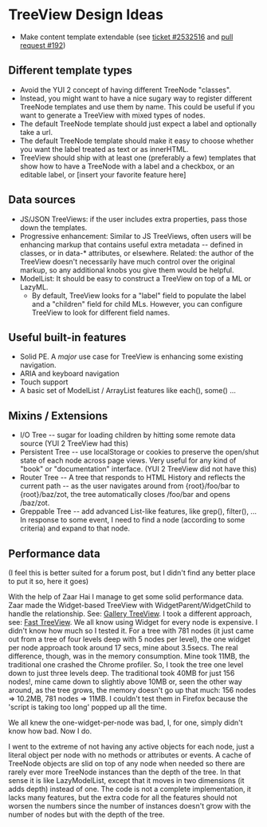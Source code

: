 # TreeView Design Ideas

* Make content template extendable (see [ticket #2532516](http://yuilibrary.com/projects/yui3/ticket/2532516) and [pull request #192](https://github.com/yui/yui3/pull/192))

## Different template types

* Avoid the YUI 2 concept of having different TreeNode "classes".
* Instead, you might want to have a nice sugary way to register different TreeNode templates and use them by name. This could be useful if you want to generate a TreeView with mixed types of nodes.
* The default TreeNode template should just expect a label and optionally take a url.
* The default TreeNode template should make it easy to choose whether you want the label treated as text or as innerHTML. 
* TreeView should ship with at least one (preferably a few) templates that show how to have a TreeNode with a label and a checkbox, or an editable label, or [insert your favorite feature here]

## Data sources

* JS/JSON TreeViews: if the user includes extra properties, pass those down the templates.
* Progressive enhancement: Similar to JS TreeViews, often users will be enhancing markup that contains useful extra metadata -- defined in classes, or in data-* attributes, or elsewhere. Related: the author of the TreeView doesn't necessarily have much control over the original markup, so any additional knobs you give them would be helpful.
* ModelList: It should be easy to construct a TreeView on top of a ML or LazyML. 
  * By default, TreeView looks for a "label" field to populate the label and a "children" field for child MLs. However, you can configure TreeView to look for different field names.

## Useful built-in features

* Solid PE. A *major* use case for TreeView is enhancing some existing navigation.
* ARIA and keyboard navigation
* Touch support
* A basic set of ModelList / ArrayList features like each(), some() ... 

## Mixins / Extensions

* I/O Tree -- sugar for loading children by hitting some remote data source (YUI 2 TreeView had this)
* Persistent Tree -- use localStorage or cookies to preserve the open/shut state of each node across page views. Very useful for any kind of "book" or "documentation" interface. (YUI 2 TreeView did not have this)
* Router Tree -- A tree that responds to HTML History and reflects the current path -- as the user navigates around from {root}/foo/bar to {root}/baz/zot, the tree automatically closes /foo/bar and opens /baz/zot. 
* Greppable Tree -- add advanced List-like features, like grep(), filter(), ... In response to some event, I need to find a node (according to some criteria) and expand to that node.

## Performance data

(I feel this is better suited for a forum post, but I didn't find any better place to put it so, here it goes)

With the help of Zaar Hai I manage to get some solid performance data.   Zaar made the Widget-based TreeView with WidgetParent/WidgetChild to handle the relationship. See: [Gallery TreeView](http://yuilibrary.com/gallery/show/yui3treeview-ng).  I took a different approach, see: [Fast TreeView](https://github.com/Satyam/flyWeightTreeView).  We all know using Widget for every node is expensive. I didn't know how much so I tested it.   For a tree with 781 nodes (it just came out from a tree of four levels deep with 5 nodes per level), the one widget per node approach took around 17 secs, mine about 3.5secs.  The real difference, though, was in the memory consumption.  Mine took 11MB, the traditional one crashed the Chrome profiler.   So, I took the tree one level down to just three levels deep.   The traditional took 40MB for just 156 nodes!, mine came down to slightly above 10MB or, seen the other way around, as the tree grows, the memory doesn't go up that much: 156 nodes => 10.2MB, 781 nodes => 11MB.    I couldn't test them in Firefox because the 'script is taking too long' popped up all the time.  

We all knew the one-widget-per-node was bad, I, for one, simply didn't know how bad.  Now I do.

I went to the extreme of not having any active objects for each node, just a literal object per node with no methods or attributes or events.  A cache of TreeNode objects are slid on top of any node when needed so there are rarely ever more TreeNode instances than the depth of the tree. In that sense it is like LazyModelList, except that it moves in two dimensions (it adds depth) instead of one.  The code is not a complete implementation, it lacks many features, but the extra code for all the features should not worsen the numbers since the number of instances doesn't grow with the number of nodes but with the depth of the tree.
